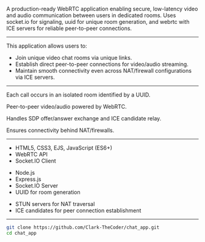 <!-- REAL-TIME VIDEO CHAT APPLICATION -->

A production-ready WebRTC application enabling secure, low-latency video and audio communication between users in dedicated rooms. Uses socket.io for signaling, uuid for unique room generation, and webrtc with ICE servers for reliable peer-to-peer connections.

---

<!-- OVERVIEW -->

This application allows users to:

- Join unique video chat rooms via unique links.
- Establish direct peer-to-peer connections for video/audio streaming.
- Maintain smooth connectivity even across NAT/firewall configurations via ICE servers.

---

<!-- FEATURES -->

<!-- Generated Rooms  -->

Each call occurs in an isolated room identified by a UUID.

<!-- **Real-Time Streaming -->

Peer-to-peer video/audio powered by WebRTC.

<!-- Socket.IO Signaling  -->

Handles SDP offer/answer exchange and ICE candidate relay.

<!-- STUN Support -->

Ensures connectivity behind NAT/firewalls.

---

<!-- STACK -->

<!-- Frontend -->

- HTML5, CSS3, EJS, JavaScript (ES6+)
- WebRTC API
- Socket.IO Client

<!-- Backend -->

- Node.js
- Express.js
- Socket.IO Server
- UUID for room generation

<!-- Networking -->

- STUN servers for NAT traversal
- ICE candidates for peer connection establishment

---

<!-- TO RUN ON YOUR LOCAL COMPUTER -->

<!-- Clone the Repo: -->

```bash
git clone https://github.com/Clark-TheCoder/chat_app.git
cd chat_app
```
